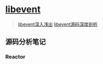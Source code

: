 # [libevent](https://libevent.org/)

> [libevent深入浅出](https://github.com/aceld/libevent)
> [libevent源码深度剖析](https://github.com/luodw/Material/blob/master/libevent%E6%BA%90%E7%A0%81%E6%B7%B1%E5%BA%A6%E5%89%96%E6%9E%90.pdf)

## 源码分析笔记

### Reactor
